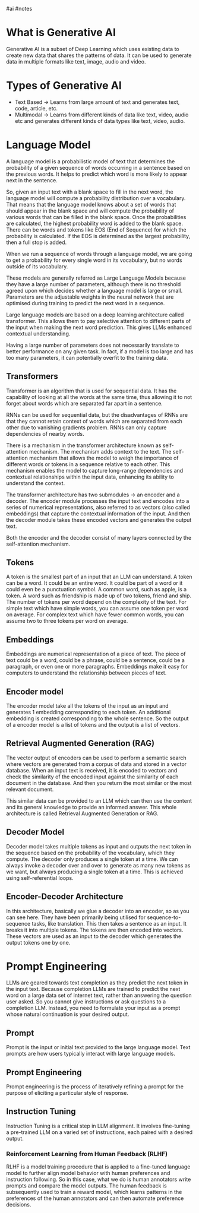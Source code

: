 #ai #notes 

# What is Generative AI

Generative AI is a subset of Deep Learning which uses existing data to create new data that shares the patterns of data. It can be used to generate data in multiple formats like text, image, audio and video.

# Types of Generative AI

- Text Based -> Learns from large amount of text and generates text, code, article, etc.
- Multimodal -> Learns from different kinds of data like text, video, audio etc and generates different kinds of data types like text, video, audio.

# Language Model

A language model is a probabilistic model of text that determines the probability of a given sequence of words occurring in a sentence based on the previous words. It helps to predict which word is more likely to appear next in the sentence.

So, given an input text with a blank space to fill in the next word, the language model will compute a probability distribution over a vocabulary. That means that the language model knows about a set of words that should appear in the blank space and will compute the probability of various words that can be filled in the blank space. Once the probabilities are calculated, the highest probability word is added to the blank space. There can be words and tokens like EOS (End of Sequence) for which the probability is calculated. If the EOS is determined as the largest probability, then a full stop is added.

When we run a sequence of words through a language model, we are going to get a probability for every single word in its vocabulary, but no words outside of its vocabulary.

These models are generally referred as Large Language Models because they have a large number of parameters, although there is no threshold agreed upon which decides whether a language model is large or small. Parameters are the adjustable weights in the neural network that are optimised during training to predict the next word in a sequence.

Large language models are based on a deep learning architecture called transformer. This allows them to pay selective attention to different parts of the input when making the next word prediction. This gives LLMs enhanced contextual understanding.

Having a large number of parameters does not necessarily translate to better performance on any given task. In fact, if a model is too large and has too many parameters, it can potentially overfit to the training data.

## Transformers

Transformer is an algorithm that is used for sequential data. It has the capability of looking at all the words at the same time, thus allowing it to not forget about words which are separated far apart in a sentence.

RNNs can be used for sequential data, but the disadvantages of RNNs are that they cannot retain context of words which are separated from each other due to vanishing gradients problem. RNNs can only capture dependencies of nearby words.

There is a mechanism in the transformer architecture known as self-attention mechanism. The mechanism adds context to the text. The self-attention mechanism that allows the model to weigh the importance of different words or tokens in a sequence relative to each other. This mechanism enables the model to capture long-range dependencies and contextual relationships within the input data, enhancing its ability to understand the context.

The transformer architecture has two submodules -> an encoder and a decoder. The encoder module processes the input text and encodes into a series of numerical representations, also referred to as vectors (also called embeddings) that capture the contextual information of the input. And then the decoder module takes these encoded vectors and generates the output text.

Both the encoder and the decoder consist of many layers connected by the self-attention mechanism.

## Tokens

A token is the smallest part of an input that an LLM can understand. A token can be a word. It could be an entire word. It could be part of a word or it could even be a punctuation symbol. A common word, such as apple, is a token. A word such as friendship is made up of two tokens, friend and ship. The number of tokens per word depend on the complexity of the text. For simple text which have simple words, you can assume one token per word on average. For complex text which have fewer common words, you can assume two to three tokens per word on average.

## Embeddings

Embeddings are numerical representation of a piece of text. The piece of text could be a word, could be a phrase, could be a sentence, could be a paragraph, or even one or more paragraphs. Embeddings make it easy for computers to understand the relationship between pieces of text.

## Encoder model

The encoder model take all the tokens of the input as an input and generates 1 embedding corresponding to each token. An additional embedding is created corresponding to the whole sentence. So the output of a encoder model is a list of tokens and the output is a list of vectors.

## Retrieval Augmented Generation (RAG)

The vector output of encoders can be used to perform a semantic search where vectors are generated from a corpus of data and stored in a vector database. When an input text is received, it is encoded to vectors and check the similarity of the encoded input against the similarity of each document in the database. And then you return the most similar or the most relevant document.

This similar data can be provided to an LLM which can then use the content and its general knowledge to provide an informed answer. This whole architecture is called Retrieval Augmented Generation or RAG.

## Decoder Model

Decoder model takes multiple tokens as input and outputs the next token in the sequence based on the probability of the vocabulary, which they compute. The decoder only produces a single token at a time. We can always invoke a decoder over and over to generate as many new tokens as we want, but always producing a single token at a time. This is achieved using self-referential loops.

## Encoder-Decoder Architecture

In this architecture, basically we glue a decoder into an encoder, so as you can see here. They have been primarily being utilised for sequence-to-sequence tasks, like translation. This then takes a sentence as an input. It breaks it into multiple tokens. The tokens are then encoded into vectors. These vectors are used as an input to the decoder which generates the output tokens one by one.

# Prompt Engineering

LLMs are geared towards text completion as they predict the next token in the input text. Because completion LLMs are trained to predict the next word on a large data set of internet text, rather than answering the question user asked. So you cannot give instructions or ask questions to a completion LLM. Instead, you need to formulate your input as a prompt whose natural continuation is your desired output.

## Prompt

Prompt is the input or initial text provided to the large language model. Text prompts are how users typically interact with large language models.

## Prompt Engineering

Prompt engineering is the process of iteratively refining a prompt for the purpose of eliciting a particular style of response.

## Instruction Tuning

Instruction Tuning is a critical step in LLM alignment. It involves fine-tuning a pre-trained LLM on a varied set of instructions, each paired with a desired output.

### Reinforcement Learning from Human Feedback (RLHF)

RLHF is a model training procedure that is applied to a fine-tuned language model to further align model behavior with human preferences and instruction following. So in this case, what we do is human annotators write prompts and compare the model outputs. The human feedback is subsequently used to train a reward model, which learns patterns in the preferences of the human annotators and can then automate preference decisions.